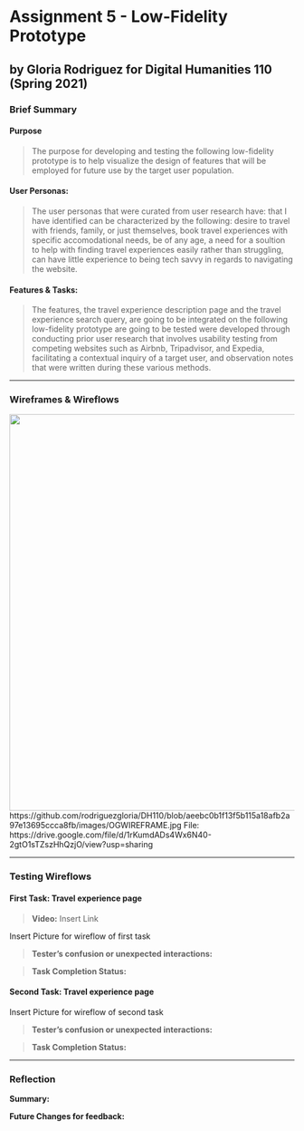 # Assignment 5 - Low-Fidelity Prototype
## by Gloria Rodriguez for Digital Humanities 110 (Spring 2021)

### Brief Summary

#### Purpose
> The purpose for developing and testing the following low-fidelity prototype is to help visualize the design of features that will be employed for future use by the target user population.

#### User Personas:
> The user personas that were curated from user research have: that I have identified can be characterized by the following: desire to travel with friends, family, or just themselves, book travel experiences with specific accomodational needs, be of any age, a need for a soultion to help with finding travel experiences easily rather than struggling, can have little experience to being tech savvy in regards to navigating the website.


#### Features & Tasks:
> The features, the travel experience description page and the travel experience search query, are going to be integrated on the following low-fidelity prototype are going to be tested were developed through conducting prior user research that involves usability testing from competing websites such as Airbnb, Tripadvisor, and Expedia, facilitating a contextual inquiry of a target user, and observation notes that were written during these various methods.

---

### Wireframes & Wireflows
<img src="./images/OGWIREFRAME.png" width=700px>
https://github.com/rodriguezgloria/DH110/blob/aeebc0b1f13f5b115a18afb2a97e13695ccca8fb/images/OGWIREFRAME.jpg
File: https://drive.google.com/file/d/1rKumdADs4Wx6N40-2gtO1sTZszHhQzjO/view?usp=sharing

---

### Testing Wireflows

#### First Task: Travel experience page
> **Video:** Insert Link

Insert Picture for wireflow of first task 
> **Tester’s confusion or unexpected interactions:** 

> **Task Completion Status:** 

#### Second Task: Travel experience page
Insert Picture for wireflow of second task 
> **Tester’s confusion or unexpected interactions:** 

> **Task Completion Status:** 

---

### Reflection

**Summary:**

**Future Changes for feedback:**
